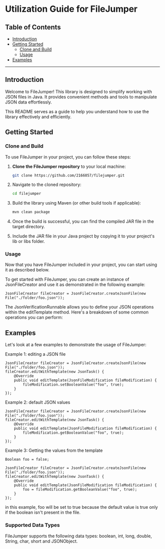 # Utilization Guide for FileJumper

## Table of Contents
- [Introduction](#introduction)
- [Getting Started](#getting-started)
  - [Clone and Build](#clone-and-build)
  - [Usage](#usage)
- [Examples](#examples)

---

## Introduction

Welcome to FileJumper! This library is designed to simplify working with JSON files in Java. It provides convenient methods and tools to manipulate JSON data effortlessly.

This README serves as a guide to help you understand how to use the library effectively and efficiently.

## Getting Started

### Clone and Build

To use FileJumper in your project, you can follow these steps:

1. **Clone the FileJumper repository** to your local machine:

   ```bash
   git clone https://github.com/2166057/filejumper.git
2. Navigate to the cloned repository:

    ```bash
    cd filejumper
3. Build the library using Maven (or other build tools if applicable):

    ```bash
    mvn clean package
4. Once the build is successful, you can find the compiled JAR file in the target directory.

5. Include the JAR file in your Java project by copying it to your project's lib or libs folder.
    
### Usage
Now that you have FileJumper included in your project, you can start using it as described below.

To get started with FileJumper, you can create an instance of JsonFileCreator and use it as demonstrated in the following example:

    JsonFileCreator fileCreator = JsonFileCreator.createJsonFile(new File("./folder/foo.json"));

The JsonVerificationRunnable allows you to define your JSON operations within the editTemplate method. Here's a breakdown of some common operations you can perform:

## Examples
Let's look at a few examples to demonstrate the usage of FileJumper:

Example 1: editing a JSON file

    JsonFileCreator fileCreator = JsonFileCreator.createJsonFile(new File("./folder/foo.json"));
    fileCreator.editWithTemplate(new JsonTask() {
        @Override
        public void editTemplate(JsonFileModification fileModification) {
            fileModification.setBooleanValue("foo", true);
        }
    });

Example 2: default JSON values

    JsonFileCreator fileCreator = JsonFileCreator.createJsonFile(new File("./folder/foo.json"));
    fileCreator.editWithTemplate(new JsonTask() {
        @Override
        public void editTemplate(JsonFileModification fileModification) {
            fileModification.getBooleanValue("foo", true);
        }
    });

Example 3: Getting the values from the template

    Boolean foo = false;

    JsonFileCreator fileCreator = JsonFileCreator.createJsonFile(new File("./folder/foo.json"));
    fileCreator.editWithTemplate(new JsonTask() {
        @Override
        public void editTemplate(JsonFileModification fileModification) {
            foo = fileModification.getBooleanValue("foo", true);
        }
    });

in this example, foo will be set to true because the default value is true only if the boolean isn't present in the file.

### Supported Data Types

FileJumper supports the following data types: boolean, int, long, double, String, char, short and JSONObject.
